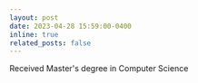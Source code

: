 ```yaml
---
layout: post
date: 2023-04-28 15:59:00-0400
inline: true
related_posts: false
---
```


Received Master's degree in Computer Science